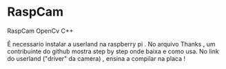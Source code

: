 # RaspCam
RaspCam OpenCv C++ 

É necessario instalar a userland na raspberry pi . 
No arquivo Thanks , um contribuinte do github mostra step by step onde baixa e como usa.
No link do userland ("driver" da camera) , ensina a compilar na placa ! 
